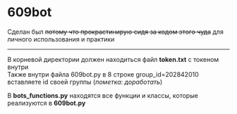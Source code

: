 # 609bot
Сделан был ~~потому что прокрастинирую сидя за кодом этого чуда~~ для личного использования и практики

***

В корневой директории должен находиться файл **token.txt** с токеном внутри </br>
Также внутри файла 609bot.py в 8 строке group_id=202842010 вставляете id своей группы (*пометка: доработать*)

В **bots_functions.py** находятся все функции и классы, которые реализуются в **609bot.py**
